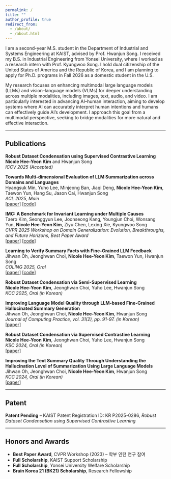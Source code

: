 ```yaml
---
permalink: /
title: ""
author_profile: true
redirect_from: 
  - /about/
  - /about.html
---
```


I am a second-year M.S. student in the Department of Industrial and Systems Engineering at KAIST, advised by Prof. Hwanjun Song. I received my B.S. in Industrial Engineering from Yonsei University, where I worked as a research intern with Prof. Kyungwoo Song. I hold dual citizenship of the United States of America and the Republic of Korea, and I am planning to apply for Ph.D. programs in Fall 2026 as a domestic student in the U.S.

My research focuses on enhancing multimodal large language models (LLMs) and vision–language models (VLMs) for deeper understanding across multiple modalities, including images, text, audio, and video. I am particularly interested in advancing AI–human interaction, aiming to develop systems where AI can accurately interpret human intentions and humans can effectively guide AI’s development. I approach this goal from a multimodal perspective, seeking to bridge modalities for more natural and effective interaction.

---

## Publications

**Robust Dataset Condensation using Supervised Contrastive Learning**  
**Nicole Hee-Yeon Kim** and Hwanjun Song  
*ICCV 2025 (Accepted)*

**Towards Multi-dimensional Evaluation of LLM Summarization across Domains and Languages**  
Hyangsuk Min, Yuho Lee, Minjeong Ban, Jiaqi Deng, **Nicole Hee-Yeon Kim**, Taewon Yun, Hang Su, Jason Cai, Hwanjun Song  
*ACL 2025, Main*  
[[paper](https://arxiv.org/abs/2506.00549)] [[code](https://github.com/DISL-Lab/MSumBench)]

**IMC: A Benchmark for Invariant Learning under Multiple Causes**  
Taero Kim, Seonggyun Lee, Joonseong Kang, Youngjun Choi, Wonsang Yun, **Nicole Hee-Yeon Kim**, Ziyu Chen, Lexing Xie, Kyungwoo Song  
*CVPR 2025 Workshop on Domain Generalization: Evolution, Breakthroughs, and Future Horizons, Best Paper Award*  
[[paper](https://openaccess.thecvf.com/content/CVPR2025W/DG-EBF/html/Kim_IMC_A_Benchmark_for_Invariant_Learning_under_Multiple_Causes_CVPRW_2025_paper.html)] [[code](https://github.com/MLAI-Yonsei/multiple_causes)]

**Learning to Verify Summary Facts with Fine-Grained LLM Feedback**  
Jihwan Oh, Jeonghwan Choi, **Nicole Hee-Yeon Kim**, Taewon Yun, Hwanjun Song  
*COLING 2025, Oral*  
[[paper](https://arxiv.org/abs/2412.10689)] [[code](https://github.com/DISL-Lab/FineSumFact)]

**Robust Dataset Condensation via Semi-Supervised Learning**  
**Nicole Hee-Yeon Kim**, Jeonghwan Choi, Yuho Lee, Hwanjun Song  
*KCC 2025, Oral (in Korean)*  

**Improving Language Model Quality through LLM-based Fine-Grained Hallucinated Summary Generation**  
Jihwan Oh, Jeonghwan Choi, **Nicole Hee-Yeon Kim**, Hwanjun Song  
*Journal of Computing Practice, vol. 31(2), pp. 91-97. (in Korean)*  
[[paper](https://www.dbpia.co.kr/journal/articleDetail?nodeId=NODE12086923)]

**Robust Dataset Condensation via Supervised Contrastive Learning**  
**Nicole Hee-Yeon Kim**, Jeonghwan Choi, Yuho Lee, Hwanjun Song  
*KSC 2024, Oral (in Korean)*  
[[paper](https://www.dbpia.co.kr/journal/articleDetail?nodeId=NODE12041828)]

**Improving the Text Summary Quality Through Understanding the Hallucination Level of Summarization Using Large Language Models**  
Jihwan Oh, Jeonghwan Choi, **Nicole Hee-Yeon Kim**, Hwanjun Song  
*KCC 2024, Oral (in Korean)*  
[[paper](https://www.dbpia.co.kr/journal/articleDetail?nodeId=NODE11861883)]

---

## Patent

**Patent Pending** – KAIST Patent Registration ID: KR P2025-0286, *Robust Dataset Condensation using Supervised Contrastive Learning*

---

## Honors and Awards

- **Best Paper Award**, CVPR Workshop (2023) – 학부 인턴 연구 참여
- **Full Scholarship**, KAIST Support Scholarship
- **Full Scholarship**, Yonsei University Welfare Scholarship
- **Brain Korea 21 (BK21) Scholarship**, Research Fellowship
